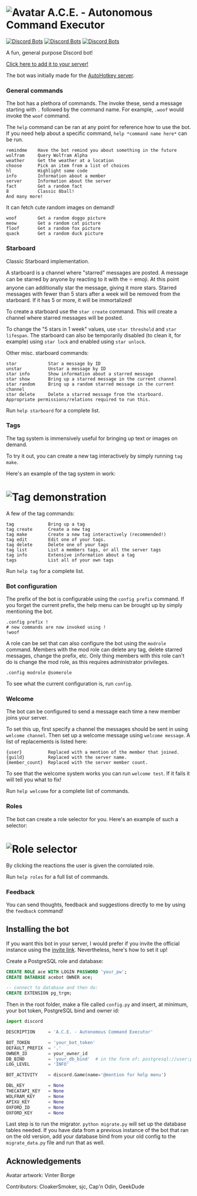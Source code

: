 # ![Avatar](https://i.imgur.com/Sv7L0a1.png) A.C.E. - Autonomous Command Executor

[![Discord Bots](https://discordbots.org/api/widget/status/367977994486022146.svg)](https://discordbots.org/bot/367977994486022146)
[![Discord Bots](https://discordbots.org/api/widget/servers/367977994486022146.svg)](https://discordbots.org/bot/367977994486022146)
[![Discord Bots](https://discordbots.org/api/widget/lib/367977994486022146.svg)](https://discordbots.org/bot/367977994486022146)

A fun, general purpose Discord bot!

[Click here to add it to your server!](https://discordapp.com/oauth2/authorize?&client_id=367977994486022146&scope=bot&permissions=268823632)

The bot was initially made for the
[AutoHotkey server](https://discord.gg/tPGdSr2).

### General commands

The bot has a plethora of commands. The invoke these, send a message starting with `.` followed by the command name.
For example, `.woof` would invoke the `woof` command.

The `help` command can be ran at any point for reference how to use the bot. If you need help about a specific command,
`help *command name here*` can be run.

```
remindme    Have the bot remind you about something in the future
wolfram     Query Wolfram Alpha
weather     Get the weather at a location
choose      Pick an item from a list of choices
hl          Highlight some code
info        Information about a member
server      Information about the server
fact        Get a random fact
8           Classic 8ball!
And many more!
```

It can fetch cute random images on demand!
```
woof        Get a random doggo picture
meow        Get a random cat picture
floof       Get a random fox picture
quack       Get a random duck picture
```

### Starboard

Classic Starboard implementation.

A starboard is a channel where "starred" messages are posted. A message can be starred by anyone by reacting to it with
the :star: emoji. At this point anyone can additionally star the message, giving it more stars. Starred messages with
fewer than 5 stars after a week will be removed from the starboard. If it has 5 or more, it will be immortalized!

To create a starboard use the `star create` command. This will create a channel where starred messages will be posted.

To change the "5 stars in 1 week" values, use `star threshold` and `star lifespan`. The starboard can also be
temporarily disabled (to clean it, for example) using `star lock` and enabled using `star unlock`.

Other misc. starboard commands:
```
star            Star a message by ID
unstar          Unstar a message by ID
star info       Show information about a starred message
star show       Bring up a starred message in the current channel
star random     Bring up a random starred message in the current channel
star delete     Delete a starred message from the starboard. Appropriate permissions/relations required to run this.
```
Run `help starboard` for a complete list.

### Tags

The tag system is immensively useful for bringing up text or images on demand.

To try it out, you can create a new tag interactively by simply running `tag make`.

Here's an example of the tag system in work:
# ![Tag demonstration](https://i.imgur.com/LxEteHI.gif)

A few of the tag commands:
```
tag             Bring up a tag
tag create      Create a new tag
tag make        Create a new tag interactively (recommended!)
tag edit        Edit one of your tags.
tag delete      Delete one of your tags
tag list        List a members tags, or all the server tags
tag info        Extensive information about a tag
tags            List all of your own tags
```
Run `help tag` for a complete list.

### Bot configuration

The prefix of the bot is configurable using the `config prefix` command. If you forget the current prefix, the help menu can be brought up by simply mentioning the bot.
```
.config prefix !
# new commands are now invoked using !
!woof
```

A role can be set that can also configure the bot using the `modrole` command.
Members with the mod role can delete any tag, delete starred messages, change the prefix, etc. Only thing members with this role can't do is change the mod role, as this requires administrator privileges.
```
.config modrole @somerole
```
To see what the current configuration is, run `config`.

### Welcome

The bot can be configured to send a message each time a new member joins your server.

To set this up, first specify a channel the messages should be sent in using `welcome channel`. Then set up a welcome message using `welcome message`. A list of replacements is listed here:
```
{user}          Replaced with a mention of the member that joined.
{guild}         Replaced with the server name.
{member_count}  Replaced with the server member count.
```

To see that the welcome system works you can run `welcome test`. If it fails it will tell you what to fix!

Run `help welcome` for a complete list of commands.

### Roles

The bot can create a role selector for you. Here's an example of such a selector:
# ![Role selector](https://i.imgur.com/1RoSHLs.png)
By clicking the reactions the user is given the corrolated role.

Run `help roles` for a full list of commands.

### Feedback

You can send thoughts, feedback and suggestions directly to me by using the `feedback` command!

## Installing the bot

If you want this bot in your server, I would prefer if you invite the official instance using the
[invite link](https://discordapp.com/oauth2/authorize?&client_id=367977994486022146&scope=bot&permissions=268823632).
Nevertheless, here's how to set it up!

Create a PostgreSQL role and database:
```sql
CREATE ROLE ace WITH LOGIN PASSWORD 'your_pw';
CREATE DATABASE acebot OWNER ace;

-- connect to database and then do:
CREATE EXTENSION pg_trgm;
```

Then in the root folder, make a file called `config.py` and insert, at minimum, your bot token, PostgreSQL bind and
owner id:
```py
import discord

DESCRIPTION     = 'A.C.E. - Autonomous Command Executor'

BOT_TOKEN       = 'your_bot_token'
DEFAULT_PREFIX  = '.'
OWNER_ID        = your_owner_id
DB_BIND         = 'your_db_bind'  # in the form of: postgresql://user:pass@host/database
LOG_LEVEL       = 'INFO'

BOT_ACTIVITY    = discord.Game(name='@mention for help menu')

DBL_KEY         = None
THECATAPI_KEY   = None
WOLFRAM_KEY     = None
APIXU_KEY       = None
OXFORD_ID       = None
OXFORD_KEY      = None
```

Last step is to run the migrator. `python migrate.py` will set up the database tables needed. If you have data from a
previous instance of the bot that ran on the old version, add your database bind from your old config to the
`migrate_data.py` file and run that as well.

## Acknowledgements

Avatar artwork: Vinter Borge

Contributors: CloakerSmoker, sjc, Cap'n Odin, GeekDude















